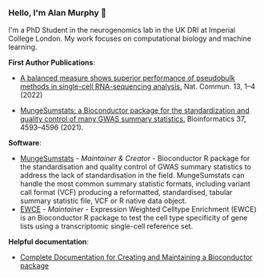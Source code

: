 ### Hello, I'm Alan Murphy 👋

<!--
**Al-Murphy/Al-Murphy** is a ✨ _special_ ✨ repository because its `README.md` (this file) appears on your GitHub profile.

Here are some ideas to get you started:

- 🔭 I’m currently working on ...
- 🌱 I’m currently learning ...
- 👯 I’m looking to collaborate on ...
- 🤔 I’m looking for help with ...
- 💬 Ask me about ...
- 📫 How to reach me: ...
- 😄 Pronouns: ...
- ⚡ Fun fact: ...
-->

I'm a PhD Student in the neurogenomics lab in the UK DRI at Imperial College London. My work focuses on computational biology
and machine learning. 

**First Author Publications**:

* [A balanced measure shows superior performance of pseudobulk methods in single-cell RNA-sequencing analysis.](https://rdcu.be/c15sA) Nat. Commun. 13, 1–4 (2022)

* [MungeSumstats: a Bioconductor package for the standardization and quality control of many GWAS summary statistics.](https://academic.oup.com/bioinformatics/article/37/23/4593/6380562) Bioinformatics 37, 4593–4596 (2021).

**Software**:

* [MungeSumstats](https://github.com/neurogenomics/MungeSumstats/) - _Maintainer & Creator_ - Bioconductor R package for the standardisation and quality control of GWAS summary statistics to address the lack of standardisation in the field. MungeSumstats can handle the most common summary statistic formats, including variant call format (VCF) producing a reformatted, standardised, tabular summary statistic file, VCF or R native data object.
* [EWCE](https://github.com/NathanSkene/EWCE) - _Maintainer_ - Expression Weighted Celltype Enrichment (EWCE) is an Bioconductor R package to test the cell type specificity of gene lists using a transcriptomic single-cell reference set.

**Helpful documentation**:

* [Complete Documentation for Creating and Maintaining a Bioconductor package](https://github.com/neurogenomics/labwiki/wiki/Creating-a-Bioconductor-package)
